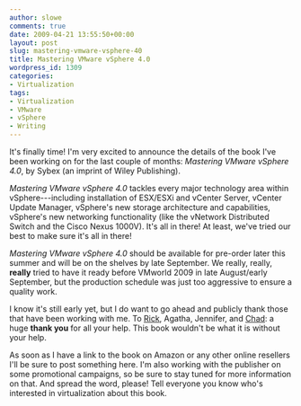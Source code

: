 ```yaml
---
author: slowe
comments: true
date: 2009-04-21 13:55:50+00:00
layout: post
slug: mastering-vmware-vsphere-40
title: Mastering VMware vSphere 4.0
wordpress_id: 1309
categories:
- Virtualization
tags:
- Virtualization
- VMware
- vSphere
- Writing
---
```


It's finally time! I'm very excited to announce the details of the book I've been working on for the last couple of months: _Mastering VMware vSphere 4.0_, by Sybex (an imprint of Wiley Publishing).

_Mastering VMware vSphere 4.0_ tackles every major technology area within vSphere---including installation of ESX/ESXi and vCenter Server, vCenter Update Manager, vSphere's new storage architecture and capabilities, vSphere's new networking functionality (like the vNetwork Distributed Switch and the Cisco Nexus 1000V). It's all in there! At least, we've tried our best to make sure it's all in there!

_Mastering VMware vSphere 4.0_ should be available for pre-order later this summer and will be on the shelves by late September. We really, really, **really** tried to have it ready before VMworld 2009 in late August/early September, but the production schedule was just too aggressive to ensure a quality work.

I know it's still early yet, but I do want to go ahead and publicly thank those that have been working with me. To [Rick](http://vmwaretips.com/wp/), Agatha, Jennifer, and [Chad](http://virtualgeek.typepad.com/): a huge **thank you** for all your help. This book wouldn't be what it is without your help.

As soon as I have a link to the book on Amazon or any other online resellers I'll be sure to post something here. I'm also working with the publisher on some promotional campaigns, so be sure to stay tuned for more information on that. And spread the word, please! Tell everyone you know who's interested in virtualization about this book.
